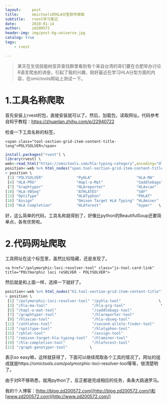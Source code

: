 ```yaml
---
layout:     post
title:      omictools的HLA分型软件爬取
subtitle:   rvest学习笔记
date:       2018-01-14
author:     zd200572
header-img: img/post-bg-universe.jpg
catalog: true
tags:
    - rvest

---
```


> 某天在生信技能树变异查找群里看到有个来自台湾的哥们要在合肥举办讨论R语言爬虫的讲座，引起了我的兴趣，刚好最近在学习HLA分型方面的内容，在omictools网站上测试一下。

# 1.工具名称爬取

首先安装上rvest的包，直接安装就可以了。然后，加载包，读取网址。代码参考自知乎教程：https://zhuanlan.zhihu.com/p/22940722

检查一下工具名称的标签，

`<span class="tool-section-grid-item-content-title-long">POLYSOLVER</span>`

```R
install.packages("rvest") \
library(rvest) \
web<-read_html("https://omictools.com/hla-typing-category",encoding="UTF-8") \
position<-web %>% html_nodes("span.tool-section-grid-item-content-title-long")%>% html_text() \
> position \
 [1] "POLYSOLVER"               "PyHLA"                    "HLA-MA"     \             
 [4] "HLA-PRG"                  "Hapl-o-Mat"               "Saddlebags"        \      
 [7] "Graphtyper"               "HLAreporter"              "HLAscan"          \       
[10] "HLA-VBSeq"                "ATHLATES"                 "SAF"             \        
[13] "OptiType"                 "HLATyphon"                "PHLAT"            \       
[16] "Assign"                   "Omixon Target HLA Typing" "HLAminer"          \      
[19] "HLA Completion"           "HLAforest"                "Gyper"   \
```

好，这么简单的代码，工具名称就得到了，好像比python的BeautifulSoup还要简单点，各有优势啦。

# 2.代码网址爬取

工具网址在这个标签里，虽然比较隐藏，还是发现了。

`<a href="/polymorphic-loci-resolver-tool" class="js-tool-card-link" title="POLYmorphic loci reSOLVER - POLYSOLVER">`

然后就是和上面一样，选择一下就好了。

```R
position<-web %>% html_nodes("h2.tool-section-grid-item-content-title") %>% html_nodes("a.js-tool-card-link" )%>% html_attr("href") \
> position \
 [1] "/polymorphic-loci-resolver-tool" "/pyhla-tool"                 \   
 [3] "/hla-ma-tool"                    "/hla-prg-tool"                \  
 [5] "/hapl-o-mat-tool"                "/saddlebags-tool"              \ 
 [7] "/graphtyper-tool"                "/hlareporter-tool"             \ 
 [9] "/hlascan-tool"                   "/hla-vbseq-tool"                \
[11] "/athlates-tool"                  "/second-allele-finder-tool"     \
[13] "/optitype-tool"                  "/hlatyphon-tool"                \
[15] "/phlat-tool"                     "/assign-tool"                   \
[17] "/omixon-target-hla-typing-tool"  "/hlaminer-tool"                 \
[19] "/hla-completion-tool"            "/hlaforest-tool"                \
[21] "/graph-genotyper-tool"          \
```

表示so easy嘛，这样就获得了，下面可以继续爬取各个工具的情况了。网址的组成就是https://omictools.com/polymorphic-loci-resolver-tool等等，很清楚明了。

由于对R不够熟悉，就用python了，反正都是完成相应的任务，条条大路通罗马。

我的个人博客：[http://blog.zd200572.com](http://blog.zd200572.com/)和[www.zd200572.com](http://www.zd200572.com/)



